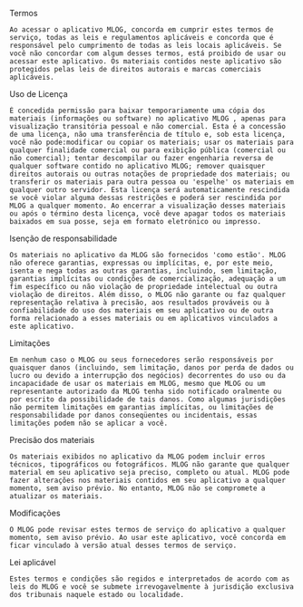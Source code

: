 Termos 

    Ao acessar o aplicativo MLOG, concorda em cumprir estes termos de serviço, todas as leis e regulamentos aplicáveis ​​e concorda que é responsável pelo cumprimento de todas as leis locais aplicáveis. Se você não concordar com algum desses termos, está proibido de usar ou acessar este aplicativo. Os materiais contidos neste aplicativo são protegidos pelas leis de direitos autorais e marcas comerciais aplicáveis.

Uso de Licença 

    É concedida permissão para baixar temporariamente uma cópia dos materiais (informações ou software) no aplicativo MLOG , apenas para visualização transitória pessoal e não comercial. Esta é a concessão de uma licença, não uma transferência de título e, sob esta licença, você não pode:modificar ou copiar os materiais; usar os materiais para qualquer finalidade comercial ou para exibição pública (comercial ou não comercial); tentar descompilar ou fazer engenharia reversa de qualquer software contido no aplicativo MLOG; remover quaisquer direitos autorais ou outras notações de propriedade dos materiais; ou transferir os materiais para outra pessoa ou 'espelhe' os materiais em qualquer outro servidor. Esta licença será automaticamente rescindida se você violar alguma dessas restrições e poderá ser rescindida por MLOG a qualquer momento. Ao encerrar a visualização desses materiais ou após o término desta licença, você deve apagar todos os materiais baixados em sua posse, seja em formato eletrónico ou impresso.

Isenção de responsabilidade 

    Os materiais no aplicativo da MLOG são fornecidos 'como estão'. MLOG não oferece garantias, expressas ou implícitas, e, por este meio, isenta e nega todas as outras garantias, incluindo, sem limitação, garantias implícitas ou condições de comercialização, adequação a um fim específico ou não violação de propriedade intelectual ou outra violação de direitos. Além disso, o MLOG não garante ou faz qualquer representação relativa à precisão, aos resultados prováveis ​​ou à confiabilidade do uso dos materiais em seu aplicativo ou de outra forma relacionado a esses materiais ou em aplicativos vinculados a este aplicativo.

Limitações 

    Em nenhum caso o MLOG ou seus fornecedores serão responsáveis ​​por quaisquer danos (incluindo, sem limitação, danos por perda de dados ou lucro ou devido a interrupção dos negócios) decorrentes do uso ou da incapacidade de usar os materiais em MLOG, mesmo que MLOG ou um representante autorizado da MLOG tenha sido notificado oralmente ou por escrito da possibilidade de tais danos. Como algumas jurisdições não permitem limitações em garantias implícitas, ou limitações de responsabilidade por danos conseqüentes ou incidentais, essas limitações podem não se aplicar a você.

Precisão dos materiais 

    Os materiais exibidos no aplicativo da MLOG podem incluir erros técnicos, tipográficos ou fotográficos. MLOG não garante que qualquer material em seu aplicativo seja preciso, completo ou atual. MLOG pode fazer alterações nos materiais contidos em seu aplicativo a qualquer momento, sem aviso prévio. No entanto, MLOG não se compromete a atualizar os materiais.

Modificações 

    O MLOG pode revisar estes termos de serviço do aplicativo a qualquer momento, sem aviso prévio. Ao usar este aplicativo, você concorda em ficar vinculado à versão atual desses termos de serviço.

Lei aplicável 

    Estes termos e condições são regidos e interpretados de acordo com as leis do MLOG e você se submete irrevogavelmente à jurisdição exclusiva dos tribunais naquele estado ou localidade.
